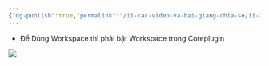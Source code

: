 ```yaml
---
{"dg-publish":true,"permalink":"/ii-cac-video-va-bai-giang-chia-se/ii-1-plugin/tao-cac-workspace/","dgPassFrontmatter":true,"noteIcon":"1","created":"","updated":""}
---
```


- Để Dùng Workspace thì phải bật Workspace trong Coreplugin

![](https://i.imgur.com/ejYlbnn.png)
